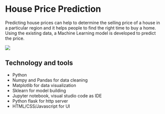 # House Price Prediction

Predicting house prices can help to determine the selling price of a house in a particular region and it helps people to find the right time to buy a home. Using the existing data, a Machine Learning model is developed to predict the price.

<p>
  <img src="https://github.com/codebasics/py/raw/master/DataScience/BangloreHomePrices/BHP_website.PNG" />
</p>


## Technology and tools

* Python
* Numpy and Pandas for data cleaning
* Matplotlib for data visualization
* Sklearn for model building
* Jupyter notebook, visual studio code as IDE
* Python flask for http server
* HTML/CSS/Javascript for UI
